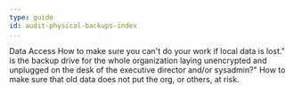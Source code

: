 ```yaml
---
type: guide
id: audit-physical-backups-index
...
```


Data Access
How to make sure you can't do your work if local data is lost." is the backup drive for the whole organization laying unencrypted and unplugged on the desk of the executive director and/or sysadmin?" How to make sure that old data does not put the org, or others, at risk.
